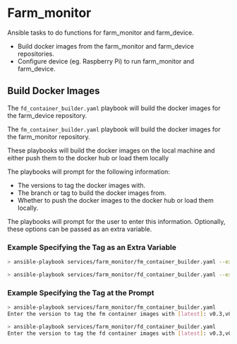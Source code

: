 # Farm_monitor

Ansible tasks to do functions for farm_monitor and farm_device.

- Build docker images from the farm_monitor and farm_device repositories.
- Configure device (eg. Raspberry Pi) to run farm_monitor and farm_device.

## Build Docker Images
The `fd_container_builder.yaml` playbook will build the docker images for the farm_device repository.

The `fm_container_builder.yaml` playbook will build the docker images for the farm_monitor repository.

These playbooks will build the docker images on the local machine and either push them to the docker hub or load them locally

The playbooks will prompt for the following information:
- The versions to tag the docker images with.
- The branch or tag to build the docker images from.
- Whether to push the docker images to the docker hub or load them locally.

The playbooks will prompt for the user to enter this information. Optionally, these options can be passed as an extra variable.


### Example Specifying the Tag as an Extra Variable
```bash
> ansible-playbook services/farm_monitor/fm_container_builder.yaml --extra-vars "tag=v0.3,v0.3.4"
```

```bash
> ansible-playbook services/farm_monitor/fd_container_builder.yaml --extra-vars "tag=v0.3,v0.3.4"
```
### Example Specifying the Tag at the Prompt
```bash
> ansible-playbook services/farm_monitor/fm_container_builder.yaml
Enter the version to tag the fm container images with [latest]: v0.3,v0.3.4
```

```bash
> ansible-playbook services/farm_monitor/fd_container_builder.yaml
Enter the version to tag the fd container images with [latest]: v0.3,v0.3.4
```